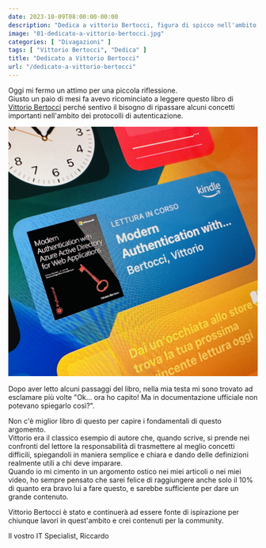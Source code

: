 ```yaml
---
date: 2023-10-09T08:00:00-00:00
description: "Dedica a vittorio Bertocci, figura di spicco nell'ambito delle tecnologie di Identity, scopmarso ad Ottobre 2023."
image: "01-dedicato-a-vittorio-bertocci.jpg"
categories: [ "Divagazioni" ]
tags: [ "Vittorio Bertocci", "Dedica" ]
title: "Dedicato a Vittorio Bertocci"
url: "/dedicato-a-vittorio-bertocci"
---
```

Oggi mi fermo un attimo per una piccola riflessione.  
Giusto un paio di mesi fa avevo ricominciato a leggere questo libro di [Vittorio Bertocci](https://www.linkedin.com/in/vittoriobertocci/) perché sentivo il bisogno di ripassare alcuni concetti importanti nell'ambito dei protocolli di autenticazione.

![Modern Authentication with Azure Active Directory for Web Applications](01-dedicato-a-vittorio-bertocci.jpg)

Dopo aver letto alcuni passaggi del libro, nella mia testa mi sono trovato ad esclamare più volte "Ok... ora ho capito! Ma in documentazione ufficiale non potevano spiegarlo così?".

Non c'è miglior libro di questo per capire i fondamentali di questo argomento.  
Vittorio era il classico esempio di autore che, quando scrive, si prende nei confronti del lettore la responsabilità di trasmettere al meglio concetti difficili, spiegandoli in maniera semplice e chiara e dando delle definizioni realmente utili a chi deve imparare.  
Quando io mi cimento in un argomento ostico nei miei articoli o nei miei video, ho sempre pensato che sarei felice di raggiungere anche solo il 10% di quanto era bravo lui a fare questo, e sarebbe sufficiente per dare un grande contenuto.

Vittorio Bertocci è stato e continuerà ad essere fonte di ispirazione per chiunque lavori in quest'ambito e crei contenuti per la community.

Il vostro IT Specialist,
Riccardo